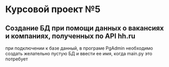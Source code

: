# Курсовой проект №5
## Создание БД при помощи данных о вакансиях и компаниях, полученных по API hh.ru 
при подключении к базе данный, в програме PgAdmin необходимо создать желательно пустую БД и ввести ее имя, когда main.py это потребует
